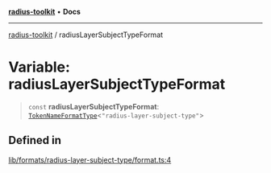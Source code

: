 [**radius-toolkit**](../README.md) • **Docs**

***

[radius-toolkit](../globals.md) / radiusLayerSubjectTypeFormat

# Variable: radiusLayerSubjectTypeFormat

> `const` **radiusLayerSubjectTypeFormat**: [`TokenNameFormatType`](../type-aliases/TokenNameFormatType.md)\<`"radius-layer-subject-type"`\>

## Defined in

[lib/formats/radius-layer-subject-type/format.ts:4](https://github.com/rangle/radius-token-tango/blob/5b6e6f5adbda55f8c41a4c8308d1d8885a9b9a2f/packages/radius-toolkit/src/lib/formats/radius-layer-subject-type/format.ts#L4)
